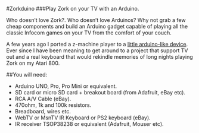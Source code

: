 #Zorkduino
###Play Zork on your TV with an Arduino.

Who doesn’t love Zork?. Who doesn’t love Arduinos? Why not grab a few cheap components and build an Arduino gadget capable of playing all the classic Infocom games on your TV from the comfort of your couch.

A few years ago I ported a z-machine player to a [little arduino-like device](http://rossumblog.com/http://rossumblog.com/2011/04/19/zork-for-the-microtouch/). Ever since I have been meaning to get around to a project that support TV out and a real keyboard that would rekindle memories of long nights playing Zork on my Atari 800.

##You will need:
* Arduino UNO, Pro, Pro Mini or equivalent.
* SD card or micro SD card  + breakout board (from Adafruit, eBay etc).
* RCA A/V Cable (eBay).
* 470ohm, 1k and 100k resistors.
* Breadboard, wires etc.
* WebTV or MsnTV IR Keyboard or PS2 keyboard (eBay).
* IR receiver TSOP38238 or equivalent (Adafruit, Mouser etc).



